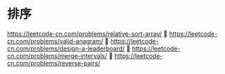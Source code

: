 # 排序
https://leetcode-cn.com/problems/relative-sort-array/

https://leetcode-cn.com/problems/valid-anagram/

https://leetcode-cn.com/problems/design-a-leaderboard/

https://leetcode-cn.com/problems/merge-intervals/

https://leetcode-cn.com/problems/reverse-pairs/
